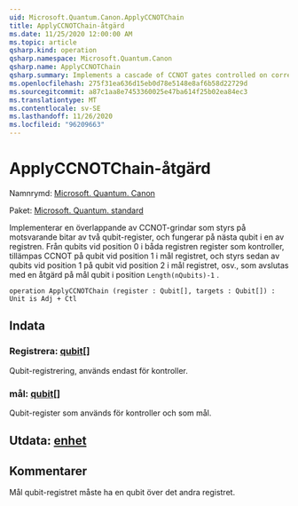 ```yaml
---
uid: Microsoft.Quantum.Canon.ApplyCCNOTChain
title: ApplyCCNOTChain-åtgärd
ms.date: 11/25/2020 12:00:00 AM
ms.topic: article
qsharp.kind: operation
qsharp.namespace: Microsoft.Quantum.Canon
qsharp.name: ApplyCCNOTChain
qsharp.summary: Implements a cascade of CCNOT gates controlled on corresponding bits of two qubit registers, acting on the next qubit of one of the registers. Starting from the qubits at position 0 in both registers as controls, CCNOT is applied to the qubit at position 1 of the target register, then controlled by the qubits at position 1 acting on the qubit at position 2 in the target register, etc., ending with an action on the target qubit in position `Length(nQubits)-1`.
ms.openlocfilehash: 275f31ea636d15eb0d78e5148e8af6b58d22729d
ms.sourcegitcommit: a87c1aa8e7453360025e47ba614f25b02ea84ec3
ms.translationtype: MT
ms.contentlocale: sv-SE
ms.lasthandoff: 11/26/2020
ms.locfileid: "96209663"
---
```

# <a name="applyccnotchain-operation"></a>ApplyCCNOTChain-åtgärd

Namnrymd: [Microsoft. Quantum. Canon](xref:Microsoft.Quantum.Canon)

Paket: [Microsoft. Quantum. standard](https://nuget.org/packages/Microsoft.Quantum.Standard)


Implementerar en överlappande av CCNOT-grindar som styrs på motsvarande bitar av två qubit-register, och fungerar på nästa qubit i en av registren.
Från qubits vid position 0 i båda registren register som kontroller, tillämpas CCNOT på qubit vid position 1 i mål registret, och styrs sedan av qubits vid position 1 på qubit vid position 2 i mål registret, osv., som avslutas med en åtgärd på mål qubit i position `Length(nQubits)-1` .

```qsharp
operation ApplyCCNOTChain (register : Qubit[], targets : Qubit[]) : Unit is Adj + Ctl
```


## <a name="input"></a>Indata

### <a name="register--qubit"></a>Registrera: [qubit](xref:microsoft.quantum.lang-ref.qubit)[]

Qubit-registrering, används endast för kontroller.


### <a name="targets--qubit"></a>mål: [qubit](xref:microsoft.quantum.lang-ref.qubit)[]

Qubit-register som används för kontroller och som mål.



## <a name="output--unit"></a>Utdata: [enhet](xref:microsoft.quantum.lang-ref.unit)



## <a name="remarks"></a>Kommentarer

Mål qubit-registret måste ha en qubit över det andra registret.